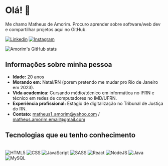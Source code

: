 # Olá! 👋
Me chamo Matheus de Amorim. Procuro aprender sobre software/web dev e compartilhar projetos aqui no GitHub.

[![Linkedin](https://img.shields.io/badge/LinkedIn-0077B5?style=for-the-badge&logo=linkedin&logoColor=white)](https://www.linkedin.com/in/ammorim/)
[![Instagram](https://img.shields.io/badge/Instagram-E4405F?style=for-the-badge&logo=instagram&logoColor=white)](https://www.instagram.com/amorimamoro/)

![Amorim's GitHub stats](https://github-readme-stats.vercel.app/api?username=Ammorim7&show_icons=true&theme=dark)

## Informações sobre minha pessoa
* **Idade:** 20 anos
* **Morando em:** Natal/RN (porem pretendo me mudar pro Rio de Janeiro em 2023).
* **Vida academica:** Cursando médio/técnico em informática no IFRN e técnico em redes de computadores no IMD/UFRN.
* **Experiência profissional:** Estágio de digitalização no Tribunal de Justiça do RN.
* **Contato:** matheus1_amorim@yahoo.com / matheus.amorim.email@gmail.com

## Tecnologias que eu tenho conhecimento

<div style="display: inline block"> <br/>
    <img alt="HTML5" src="https://img.shields.io/badge/HTML5-E34F26?style=for-the-badge&logo=html5&logoColor=white"/>
    <img alt="CSS" src="https://img.shields.io/badge/CSS3-1572B6?style=for-the-badge&logo=css3&logoColor=white"/>
    <img alt="JavaScript" src="https://img.shields.io/badge/JavaScript-F7DF1E?style=for-the-badge&logo=javascript&logoColor=black"/>
    <img alt="SASS" src="https://img.shields.io/badge/Sass-CC6699?style=for-the-badge&logo=sass&logoColor=white"/>
    <img alt="React" src="https://img.shields.io/badge/React-20232A?style=for-the-badge&logo=react&logoColor=61DAFB"/>
    <img alt="NodeJS" src="https://img.shields.io/badge/Node.js-43853D?style=for-the-badge&logo=node.js&logoColor=white"/>
    <img alt="Java" src="https://img.shields.io/badge/Java-ED8B00?style=for-the-badge&logo=java&logoColor=white"/>
    <img alt="MySQL" src="https://img.shields.io/badge/MySQL-005C84?style=for-the-badge&logo=mysql&logoColor=white"/>
</div>
